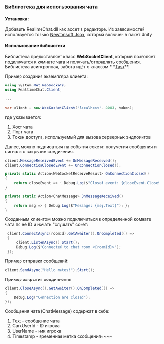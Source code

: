### Библиотека для использования чата

#### Установка:

Добавить RealimeChat.dll как ассет в редакторе. Из зависимостей используется только [Newtonsoft.Json](https://www.newtonsoft.com/json), который включен в
пакет Unity

#### Использование библиотеки

Библиотека предоставляет класс **WebSocketClient**, который позволяет подключатся к комнате чата и получать/отправлять
сообшения.
Библиотека асинхронная, работа идёт с классом *
*[Task](https://learn.microsoft.com/en-us/dotnet/api/system.threading.tasks.task?view=netcore-2.1)**.

Пример создания экземпляра клиента:

```csharp
using System.Net.WebSockets;
using RealtimeChat.Client;

...
    
var client = new WebSocketClient("localhost", 8083, token);
```

где указывается:

1. Хост чата
2. Порт чата
3. Токен доступа, используемый для вызова серверных эндпоинтов

Далее, можно подписаться на события сокета: получения сообщения и сигнала о закрытие соединения.
```csharp
client.MessageReceivedEvent += OnMessageReceived();
client.ConnectionClosedEvent += OnConnectionClosed();

private static Action<WebSocketReceiveResult> OnConnectionClosed()
{
    return closeEvent => { Debug.Log($"Closed event: {closeEvent.CloseStatusDescription}"); };
}

private static Action<ChatMessage> OnMessageReceived()
{
    return msg => { Debug.Log($"Message: {msg.Text}"); };
}
```

Созданным клиентом можно подключиться к определенной комнате чата по её ID и начать "слушать" сокет:
```csharp
 client.ConnectAsync(roomId).GetAwaiter().OnCompleted(() =>
 {
     client.ListenAsync().Start();
     Debug.Log($"Connected to chat room <{roomId}>");
 });
```
Пример отправки сообщений:
```csharp
client.SendAsync("Hello mates!").Start();
```
Пример закрытия соединиения
```csharp
client.CloseAsync().GetAwaiter().OnCompleted(() =>
{
    Debug.Log("Connection are closed");
});
```
Сообщения чата (ChatMessage) содержат в себе:
1. Text - сообщение чата
2. CarxUserId - ID игрока
3. UserName - ник игрока
4. Timestamp - временная метка сообщения~~~~